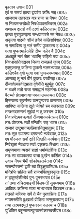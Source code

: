 बृहदश्व उवाच	001  
एवं स समयं कृत्वा द्वापरेण कलिः सह	001a  
आजगाम ततस्तत्र यत्र राजा स नैषधः	001c  
स नित्यमन्तरप्रेक्षी निषधेष्ववसच्चिरम्	002a  
अथास्य द्वादशे वर्षे ददर्श कलिरन्तरम्	002c  
कृत्वा मूत्रमुपस्पृश्य सन्ध्यामास्ते स्म नैषधः	003a  
अकृत्वा पादयोः शौचं तत्रैनं कलिराविशत्	003c  
स समाविश्य तु नलं समीपं पुष्करस्य ह	004a  
गत्वा पुष्करमाहेदमेहि दीव्य नलेन वै	004c  
अक्षद्यूते नलं जेता भवान्हि सहितो मया	005a  
निषधान्प्रतिपद्यस्व जित्वा राजन्नलं नृपम्	005c  
एवमुक्तस्तु कलिना पुष्करो नलमभ्ययात्	006a  
कलिश्चैव वृषो भूत्वा गवां पुष्करमभ्ययात्	006c  
आसाद्य तु नलं वीरं पुष्करः परवीरहा	007a  
दीव्यावेत्यब्रवीद्भ्राता वृषेणेति मुहुर्मुहुः	007c  
न चक्षमे ततो राजा समाह्वानं महामनाः	008a  
वैदर्भ्याः प्रेक्षमाणायाः पणकालममन्यत	008c  
हिरण्यस्य सुवर्णस्य यानयुग्यस्य वाससाम्	009a  
आविष्टः कलिना द्यूते जीयते स्म नलस्तदा	009c  
तमक्षमदसम्मत्तं सुहृदां न तु कश्चन	010a  
निवारणेऽभवच्छक्तो दीव्यमानमचेतसम्	010c  
ततः पौरजनः सर्वो मन्त्रिभिः सह भारत	011a  
राजानं द्रष्टुमागच्छन्निवारयितुमातुरम्	011c  
ततः सूत उपागम्य दमयन्त्यै न्यवेदयत्	012a  
एष पौरजनः सर्वो द्वारि तिष्ठति कार्यवान्	012c  
निवेद्यतां नैषधाय सर्वाः प्रकृतयः स्थिताः	013a  
अमृष्यमाणा व्यसनं राज्ञो धर्मार्थदर्शिनः	013c  
ततः सा बाष्पकलया वाचा दुःखेन कर्शिता	014a  
उवाच नैषधं भैमी शोकोपहतचेतना	014c  
राजन्पौरजनो द्वारि त्वां दिदृक्षुरवस्थितः	015a  
मन्त्रिभिः सहितः सर्वै राजभक्तिपुरस्कृतः	015c  
तं द्रष्टुमर्हसीत्येवं पुनः पुनरभाषत	015e  
तां तथा रुचिरापाङ्गीं विलपन्तीं सुमध्यमाम्	016a  
आविष्टः कलिना राजा नाभ्यभाषत किञ्चन	016c  
ततस्ते मन्त्रिणः सर्वे ते चैव पुरवासिनः	017a  
नायमस्तीति दुःखार्ता व्रीडिता जग्मुरालयान्	017c  
तथा तदभवद्द्यूतं पुष्करस्य नलस्य च	018a  
युधिष्ठिर बहून्मासान्पुण्यश्लोकस्त्वजीयत	018c  
